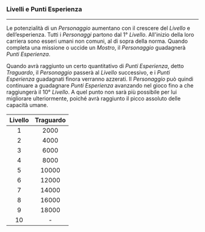 ### Livelli e Punti Esperienza

---

Le potenzialità di un *Personaggio* aumentano con il crescere del *Livello* e dell’esperienza. Tutti i *Personaggi*  partono dal 1° *Livello*. All'inizio della loro carriera sono esseri umani non comuni, al di sopra della norma. Quando completa una missione o uccide un *Mostro*, il *Personaggio* guadagnerà *Punti Esperienza*.

Quando avrà raggiunto un certo quantitativo di *Punti Esperienza*, detto *Traguardo*, il *Personaggio* passerà al *Livello* successivo, e i *Punti Esperienza* guadagnati finora verranno azzerati. Il *Personaggio* può quindi continuare a guadagnare *Punti Esperienza* avanzando nel gioco fino a che raggiungerà il 10° *Livello*. A quel punto non sarà più possibile per lui migliorare ulteriormente, poiché avrà raggiunto il picco assoluto delle capacità umane.

| Livello | Traguardo |
| :-----: | :-------: |
| 1       | 2000      |
| 2       | 4000      |
| 3       | 6000      |
| 4       | 8000      |
| 5       | 10000     |
| 6       | 12000     |
| 7       | 14000     |
| 8       | 16000     |
| 9       | 18000     |
| 10      | -         |



